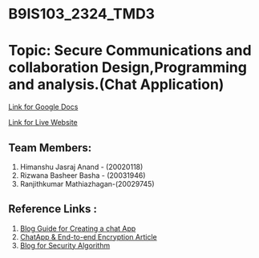 # B9IS103_2324_TMD3
# Topic: Secure Communications and collaboration Design,Programming and analysis.(Chat Application)

 [Link for Google Docs](https://docs.google.com/document/d/1cGaIiWyDcL1yrtYu_2z-NQ1amFtkb8YRZ_OrkCXNO-Q/edit?usp=sharing)  
 
 [Link for Live Website](https://b9is103-2324-tmd3.onrender.com)  
 ## Team Members: 

 1. Himanshu Jasraj Anand - (20020118)        
 2. Rizwana Basheer Basha - (20031946)
 3. Ranjithkumar Mathiazhagan-(20029745)

## Reference Links :

1. [Blog Guide for Creating a chat App]( https://getstream.io/blog/build-chat-messaging-app/)
2. [ChatApp & End-to-end Encryption Article](https://www.qed42.com/insights/developing-a-real-time-secure-chat-application-like-whatsapp-signal-with-end-to-end-encryption#top)
3. [Blog for Security Algorithm](https://dev.to/alexsam986/secure-instant-messaging-platform-the-importance-of-security-algorithm-in-chat-apps-53ip)
